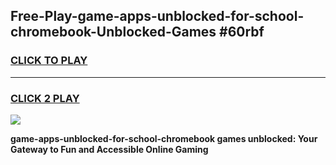 
## Free-Play-game-apps-unblocked-for-school-chromebook-Unblocked-Games #60rbf
<h3>
<a href="https://news.freeplayer.one?title=game-apps-unblocked-for-school-chromebook&ref=8M">CLICK TO PLAY</a></h3>
<hr>

<h3>
<a href="https://news.freeplayer.one?title=game-apps-unblocked-for-school-chromebook&ref=8M">CLICK 2 PLAY</a>
  
</h3>

<a href="https://news.freeplayer.one?title=game-apps-unblocked-for-school-chromebook&ref=8M"><img src="https://clearcache.store/games.png"></a>


**game-apps-unblocked-for-school-chromebook games unblocked: Your Gateway to Fun and Accessible Online Gaming**
